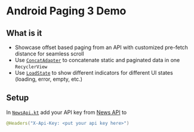 # Android Paging 3 Demo

## What is it
 - Showcase offset based paging from an API with customized pre-fetch distance for seamless scroll
 - Use [`ConcatAdapter`](https://developer.android.com/reference/androidx/recyclerview/widget/ConcatAdapter) to concatenate static and paginated data in one `RecyclerView`
 - Use [`LoadState`](https://developer.android.com/reference/kotlin/androidx/paging/LoadState) to show different indicators for different UI states (loading, error, empty, etc.)

## Setup
In [`NewsApi.kt`](https://github.com/suhel-yml/PagingDemo/blob/master/app/src/main/java/com/yml/pagingdemo/data/NewsApi.kt) add your API key from [News API](newsapi.org) to
```Kotlin
@Headers("X-Api-Key: <put your api key here>")
```
